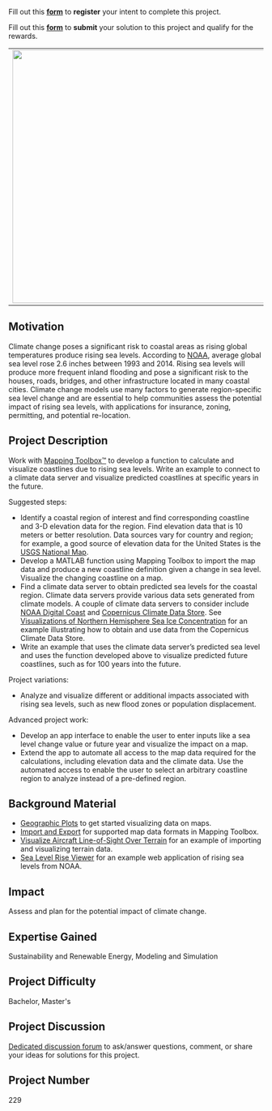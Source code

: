 Fill out this <strong>[form](https://www.mathworks.com/academia/student-challenge/mathworks-excellence-in-innovation-signup.html?tfa_1=Coastline%20Prediction%20using%20Existing%20Climate%20Change%20Models&tfa_2=229)</strong> to **register** your intent to complete this project.

Fill out this <strong>[form](https://www.mathworks.com/academia/student-challenge/mathworks-excellence-in-innovation-submission-form.html?tfa_1=Coastline%20Prediction%20using%20Existing%20Climate%20Change%20Models&tfa_2=229)</strong> to **submit** your solution to this project and qualify for the rewards.

<table>
<td><img src="https://gist.githubusercontent.com/robertogl/e0115dc303472a9cfd52bbbc8edb7665/raw/coastline.jpg"  width=500 /></td>
<td><p><h1>Coastline Prediction using Existing Climate Change Models</h1></p>
<p> </p>
</table>

## Motivation

Climate change poses a significant risk to coastal areas as rising global temperatures produce rising sea levels. 
According to [NOAA]( https&#58;//oceanservice.noaa.gov/facts/sealevel.html), average global sea level rose 2.6 inches between 1993 and 2014. 
Rising sea levels will produce more frequent inland flooding and pose a significant risk to the houses, roads, bridges, and other infrastructure located in many coastal cities. 
Climate change models use many factors to generate region-specific sea level change and are essential to help communities assess the potential impact of rising sea levels, with applications for insurance, zoning, permitting, and potential re-location.

## Project Description

Work with [Mapping Toolbox™](https://www.mathworks.com/products/mapping.html) to develop a function to calculate and visualize coastlines due to rising sea levels. Write an example to connect to a climate data server and visualize predicted coastlines at specific years in the future.

Suggested steps:
- Identify a coastal region of interest and find corresponding coastline and 3-D elevation data for the region. Find elevation data that is 10 meters or better resolution. Data sources vary for country and region; for example, a good source of elevation data for the United States is the [USGS National Map](https://apps.nationalmap.gov/).
- Develop a MATLAB function using Mapping Toolbox to import the map data and produce a new coastline definition given a change in sea level. Visualize the changing coastline on a map.
- Find a climate data server to obtain predicted sea levels for the coastal region. Climate data servers provide various data sets generated from climate models. A couple of climate data servers to consider include [NOAA Digital Coast]( https://coast.noaa.gov/digitalcoast/) and [Copernicus Climate Data Store](https://cds.climate.copernicus.eu/). See [Visualizations of Northern Hemisphere Sea Ice Concentration]( https://www.mathworks.com/matlabcentral/fileexchange/77542-visualizations-of-northern-hemisphere-sea-ice-concentration) for an example illustrating how to obtain and use data from the Copernicus Climate Data Store.
- Write an example that uses the climate data server’s predicted sea level and uses the function developed above to visualize predicted future coastlines, such as for 100 years into the future.

Project variations:
- Analyze and visualize different or additional impacts associated with rising sea levels, such as new flood zones or population displacement.

Advanced project work:
- Develop an app interface to enable the user to enter inputs like a sea level change value or future year and visualize the impact on a map.
- Extend the app to automate all access to the map data required for the calculations, including elevation data and the climate data. Use the automated access to enable the user to select an arbitrary coastline region to analyze instead of a pre-defined region.

## Background Material

- [Geographic Plots](https://www.mathworks.com/help/matlab/geographic-plots.html) to get started visualizing data on maps.
- [Import and Export](https://www.mathworks.com/help/map/file-import-and-export.html) for supported map data formats in Mapping Toolbox.
- [Visualize Aircraft Line-of-Sight Over Terrain](https://www.mathworks.com/help/map/visualize-aircraft-line-of-sight-over-terrain.html) for an example of importing and visualizing terrain data.
- [Sea Level Rise Viewer](https://coast.noaa.gov/digitalcoast/tools/slr.html) for an example web application of rising sea levels from NOAA.


## Impact

Assess and plan for the potential impact of climate change.

## Expertise Gained 

Sustainability and Renewable Energy, Modeling and Simulation


## Project Difficulty

Bachelor, Master's

## Project Discussion

[Dedicated discussion forum](https://github.com/mathworks/MathWorks-Excellence-in-Innovation/discussions/60) to ask/answer questions, comment, or share your ideas for solutions for this project.

## Project Number

229
